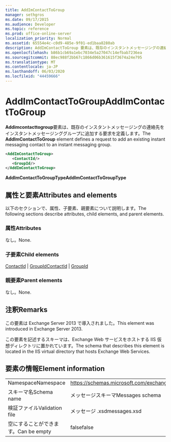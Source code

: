 ```yaml
---
title: AddImContactToGroup
manager: sethgros
ms.date: 09/17/2015
ms.audience: Developer
ms.topic: reference
ms.prod: office-online-server
localization_priority: Normal
ms.assetid: 65554e4c-c0d9-485e-9f01-ed1baa8280ab
description: AddImContactToGroup 要素は、既存のインスタントメッセージングの連絡先をインスタントメッセージンググループに追加する要求を定義します。
ms.openlocfilehash: b86b1cb69a1ebc7034e5a27047c14efbab7236ea
ms.sourcegitcommit: 88ec988f2bb67c1866d06b361615f3674a24e795
ms.translationtype: MT
ms.contentlocale: ja-JP
ms.lasthandoff: 06/03/2020
ms.locfileid: "44459666"
---
```

# <a name="addimcontacttogroup"></a><span data-ttu-id="98f60-103">AddImContactToGroup</span><span class="sxs-lookup"><span data-stu-id="98f60-103">AddImContactToGroup</span></span>

<span data-ttu-id="98f60-104">**Addimcontacttogroup**要素は、既存のインスタントメッセージングの連絡先をインスタントメッセージンググループに追加する要求を定義します。</span><span class="sxs-lookup"><span data-stu-id="98f60-104">The **AddImContactToGroup** element defines a request to add an existing instant messaging contact to an instant messaging group.</span></span> 
  
```XML
<AddImContactToGroup>
   <ContactId/>
   <GroupId/>
</AddImContactToGroup>
```

 <span data-ttu-id="98f60-105">**AddImContactToGroupType**</span><span class="sxs-lookup"><span data-stu-id="98f60-105">**AddImContactToGroupType**</span></span>
## <a name="attributes-and-elements"></a><span data-ttu-id="98f60-106">属性と要素</span><span class="sxs-lookup"><span data-stu-id="98f60-106">Attributes and elements</span></span>

<span data-ttu-id="98f60-107">以下のセクションで、属性、子要素、親要素について説明します。</span><span class="sxs-lookup"><span data-stu-id="98f60-107">The following sections describe attributes, child elements, and parent elements.</span></span>
  
### <a name="attributes"></a><span data-ttu-id="98f60-108">属性</span><span class="sxs-lookup"><span data-stu-id="98f60-108">Attributes</span></span>

<span data-ttu-id="98f60-109">なし。</span><span class="sxs-lookup"><span data-stu-id="98f60-109">None.</span></span>
  
### <a name="child-elements"></a><span data-ttu-id="98f60-110">子要素</span><span class="sxs-lookup"><span data-stu-id="98f60-110">Child elements</span></span>

<span data-ttu-id="98f60-111">[ContactId](contactid.md)  | [GroupId](groupid.md)</span><span class="sxs-lookup"><span data-stu-id="98f60-111">[ContactId](contactid.md) | [GroupId](groupid.md)</span></span>
  
### <a name="parent-elements"></a><span data-ttu-id="98f60-112">親要素</span><span class="sxs-lookup"><span data-stu-id="98f60-112">Parent elements</span></span>

<span data-ttu-id="98f60-113">なし。</span><span class="sxs-lookup"><span data-stu-id="98f60-113">None.</span></span>
  
## <a name="remarks"></a><span data-ttu-id="98f60-114">注釈</span><span class="sxs-lookup"><span data-stu-id="98f60-114">Remarks</span></span>

<span data-ttu-id="98f60-115">この要素は Exchange Server 2013 で導入されました。</span><span class="sxs-lookup"><span data-stu-id="98f60-115">This element was introduced in Exchange Server 2013.</span></span>
  
<span data-ttu-id="98f60-116">この要素を記述するスキーマは、Exchange Web サービスをホストする IIS 仮想ディレクトリに置かれています。</span><span class="sxs-lookup"><span data-stu-id="98f60-116">The schema that describes this element is located in the IIS virtual directory that hosts Exchange Web Services.</span></span>
  
## <a name="element-information"></a><span data-ttu-id="98f60-117">要素の情報</span><span class="sxs-lookup"><span data-stu-id="98f60-117">Element information</span></span>

|||
|:-----|:-----|
|<span data-ttu-id="98f60-118">Namespace</span><span class="sxs-lookup"><span data-stu-id="98f60-118">Namespace</span></span>  <br/> |https://schemas.microsoft.com/exchange/services/2006/messages  <br/> |
|<span data-ttu-id="98f60-119">スキーマ名</span><span class="sxs-lookup"><span data-stu-id="98f60-119">Schema name</span></span>  <br/> |<span data-ttu-id="98f60-120">メッセージスキーマ</span><span class="sxs-lookup"><span data-stu-id="98f60-120">Messages schema</span></span>  <br/> |
|<span data-ttu-id="98f60-121">検証ファイル</span><span class="sxs-lookup"><span data-stu-id="98f60-121">Validation file</span></span>  <br/> |<span data-ttu-id="98f60-122">メッセージ .xsd</span><span class="sxs-lookup"><span data-stu-id="98f60-122">messages.xsd</span></span>  <br/> |
|<span data-ttu-id="98f60-123">空にすることができます。</span><span class="sxs-lookup"><span data-stu-id="98f60-123">Can be empty</span></span>  <br/> |<span data-ttu-id="98f60-124">false</span><span class="sxs-lookup"><span data-stu-id="98f60-124">false</span></span>  <br/> |
   

